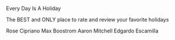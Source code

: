 Every Day Is A Holiday

The BEST and ONLY place to rate and review your favorite holidays

Rose Cipriano
Max Boostrom
Aaron Mitchell
Edgardo Escamilla